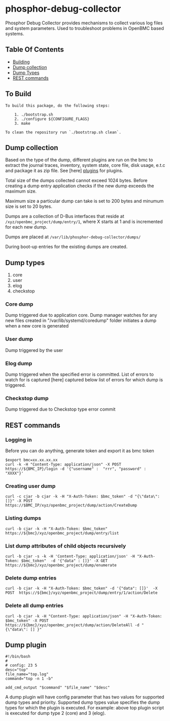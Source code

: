 # phosphor-debug-collector
Phosphor Debug Collector provides mechanisms to collect various log files and
system parameters. Used to troubleshoot problems in OpenBMC based systems.

## Table Of Contents
* [Building](#to-build)
* [Dump collection](#dump-collection)
* [Dump Types](#dump-types)
* [REST commands](#rest-commands)

## To Build
```
To build this package, do the following steps:

    1. ./bootstrap.sh
    2. ./configure ${CONFIGURE_FLAGS}
    3. make

To clean the repository run `./bootstrap.sh clean`.
```

## Dump collection
Based on the type of the dump, different plugins are run on the bmc to extract
the journal traces, inventory, system state, core file, disk usage, e.t.c and
package it as zip file. See [here] [plugins] for plugins.

Total size of the dumps collected cannot exceed 1024 bytes. Before creating a
dump entry application checks if the new dump exceeds the maximum size.

Maximum size a particular dump can take is set to 200 bytes and minumum size is
set to 20 bytes.

Dumps are a collection of D-Bus interfaces that reside at
`/xyz/openbmc_project/dump/entry/1`, where X starts at 1 and is incremented for
each new dump.

Dumps are placed at `/var/lib/phosphor-debug-collector/dumps/`

During boot-up entries for the existing dumps are created.

## Dump types
1. core
2. user
3. elog
4. checkstop

### Core dump
Dump triggered due to application core.
Dump manager watches for any new files created in
"/var/lib/systemd/coredump" folder initiates a dump when a new core is generated

### User dump
Dump triggered by the user

### Elog dump
Dump triggered when the specified error is committed. List of errors to
watch for is captured [here] captured below list of errors for which dump is
triggered.

### Checkstop dump
Dump triggered due to Checkstop type error commit

## REST commands

### Logging in
Before you can do anything, generate token and export it as bmc token
```
$export bmc=xx.xx.xx.xx
curl -k -H "Content-Type: application/json" -X POST https://${BMC_IP}/login -d '{"username" :  "rrr", "password" :  "XXXX"}'

```
### Creating user dump
```
curl -c cjar -b cjar -k -H "X-Auth-Token: $bmc_token" -d "{\"data\": []}" -X POST  https://$BMC_IP/xyz/openbmc_project/dump/action/CreateDump
```

### Listing dumps
```
curl -b cjar -k -H "X-Auth-Token: $bmc_token" https://${bmc}/xyz/openbmc_project/dump/entry/list
```

### List dump attributes of child objects recursively
```
curl -b cjar -s -k -H 'Content-Type: application/json' -H "X-Auth-Token: $bmc_token"  -d '{"data" : []}' -X GET  https://${bmc}/xyz/openbmc_project/dump/enumerate
```

### Delete dump entries
```
curl -b cjar -k -H "X-Auth-Token: $bmc_token" -d '{"data": []}'  -X POST  https://${bmc}/xyz/openbmc_project/dump/entry/1/action/Delete
```

### Delete all dump entries
```
curl -b cjar -k -H "Content-Type: application/json" -H "X-Auth-Token: $bmc_token" -X POST https://${bmc}/xyz/openbmc_project/dump/action/DeleteAll -d "{\"data\": [] }"
```

## Dump plugin
```
#!/bin/bash
#
# config: 23 5
desc="top"
file_name="top.log"
command="top -n 1 -b"

add_cmd_output "$command" "$file_name" "$desc"
```
A dump plugin will have config parameter that has two values for supported dump
types and priority.
Supported dump types value specifies the dump types for which the plugin is
executed. For example: above top plugin script is executed for dump type 2
(core) and 3 (elog).

[plugins]: https://github.com/openbmc/phosphor-debug-collector/tree/master/tools/dreport.d/plugins.d
[errors-watch]: https://github.com/openbmc/meta-phosphor/blob/master/recipes-phosphor/dump/phosphor-debug-errors/errors_watch.yaml

